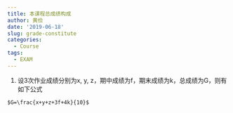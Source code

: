 ```yaml
---
title: 本课程总成绩构成
author: 黄俭
date: '2019-06-18'
slug: grade-constitute
categories:
  - Course
tags:
  - EXAM
---
```

1. 设3次作业成绩分别为x, y, z，期中成绩为f，期末成绩为k，总成绩为G，则有如下公式

  `$G=\frac{x+y+z+3f+4k}{10}$`